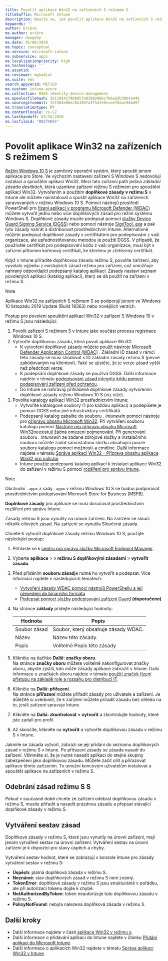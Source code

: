 ```yaml
---
title: Povolit aplikace Win32 na zařízeních S režimem S
titleSuffix: Microsoft Intune
description: Naučte se, jak povolit aplikace Win32 na zařízeních S režimem S pomocí Microsoft Intune.
keywords: ''
author: Erikre
ms.author: erikre
manager: dougeby
ms.date: 01/08/2020
ms.topic: conceptual
ms.service: microsoft-intune
ms.subservice: apps
ms.localizationpriority: high
ms.technology: ''
ms.assetid: ''
ms.reviewer: mghadial
ms.suite: ems
search.appverid: MET150
ms.custom: intune-azure
ms.collection: M365-identity-device-management
ms.openlocfilehash: 3b1104427988d5fe03902086c766e2db3064a446
ms.sourcegitcommit: fe7484e86ec8a109fa5f54fe9cceef8aac94bd9f
ms.translationtype: MT
ms.contentlocale: cs-CZ
ms.lasthandoff: 03/26/2020
ms.locfileid: "80274655"
---
```

# <a name="enable-win32-apps-on-s-mode-devices"></a>Povolit aplikace Win32 na zařízeních S režimem S

[Režim Windows 10 S](https://docs.microsoft.com/windows/deployment/s-mode) je zamčený operační systém, který spouští jenom aplikace pro Store. Ve výchozím nastavení zařízení S Windows S nedovolují instalaci a spouštění aplikací Win32. Mezi tato zařízení patří jediná *základní zásada desítkách*, která uzamkne zařízení režimu S režimem pro spouštění aplikací Win32. Vytvořením a použitím **doplňkové zásady v režimu S** v Intune ale můžete nainstalovat a spustit aplikace Win32 na zařízeních spravovaných v režimu Windows 10 S. Pomocí nástrojů prostředí PowerShell pro [řízení aplikací v programu Microsoft Defender (WDAC)](https://docs.microsoft.com/windows/security/threat-protection/windows-defender-application-control/windows-defender-application-control) můžete vytvořit jednu nebo více doplňkových zásad pro režim systému Windows S. Doplňkové zásady musíte podepsat pomocí [služby Device Guard Signing Service (DGSS)](https://go.microsoft.com/fwlink/?linkid=2095629) nebo pomocí nástroje [SignTool. exe](https://docs.microsoft.com/windows/security/threat-protection/windows-defender-application-control/use-signed-policies-to-protect-windows-defender-application-control-against-tampering) a pak tyto zásady nahrát a distribuovat prostřednictvím Intune. Alternativně můžete podepsat doplňkové zásady s certifikátem pro podepisování z vaší organizace, ale upřednostňovanou metodou je použití DGSS. V případě, že používáte certifikát pro podepisování kódu z vaší organizace, musí být v zařízení přítomen kořenový certifikát, ke kterému je zřetězený certifikát.

Když v Intune přiřadíte doplňkovou zásadu režimu S, povolíte zařízení, aby vyvolalo výjimku z existujících zásad režimu pro zařízení, což umožňuje nahraný odpovídající podepsaný katalog aplikací. Zásady nastaví seznam povolených aplikací (katalog aplikací), který se dá použít na zařízení v režimu S.

> [!NOTE]
> Aplikace Win32 na zařízeních S režimem S se podporují jenom ve Windows 10 listopadu 2019 Update (Build 18363) nebo novějších verzích.

<!-- Add WDAC tooling diagram  -->

Postup pro povolení spouštění aplikací Win32 v zařízení S Windows 10 v režimu S jsou následující:

1. Povolit zařízení S režimem S v Intune jako součást procesu registrace Windows 10 S.
2. Vytvořte doplňkovou zásadu, která povolí aplikace Win32:
   - K vytvoření doplňkové zásady můžete použít nástroje [Microsoft Defender Application Control (WDAC)](https://docs.microsoft.com/windows/security/threat-protection/windows-defender-application-control/windows-defender-application-control) . Základní ID zásad v rámci této zásady se musí shodovat s ID základní zásady režimu S (pevně zakódovaným na klientovi). Také se ujistěte, že je verze zásad vyšší než předchozí verze.
   - K podepsání doplňkové zásady se používá DGSS. Další informace najdete v tématu [podepisování zásad integrity kódu pomocí podepisování zařízení před ochranou](https://docs.microsoft.com/microsoft-store/sign-code-integrity-policy-with-device-guard-signing).
   - Do Intune se nahrávají přihlášené doplňkové zásady vytvořením doplňkové zásady režimu Windows 10 S (viz níže).
3. Povolíte katalogy aplikací Win32 prostřednictvím Intune:
   - Vytvoříte katalogové soubory (1 pro každou aplikaci) a podepíšete je pomocí DGSS nebo jiné infrastruktury certifikátů.
   - Podepsaný katalog zabalíte do souboru *. intunewin* pomocí nástroje pro [přípravu obsahu Microsoft Win32](https://go.microsoft.com/fwlink/?linkid=2065730). Při vytváření souboru katalogu pomocí [Nástroje pro přípravu obsahu Microsoft Win32](https://go.microsoft.com/fwlink/?linkid=2065730)neexistují žádná omezení pojmenování. Při generování souboru *. intunewin* ze zadané zdrojové složky a instalačního souboru můžete zadat samostatnou složku obsahující pouze soubory katalogu pomocí možnosti-a cmdline. Další informace najdete v tématu [Správa aplikací Win32 – Příprava obsahu aplikace Win32 pro nahrání](apps-win32-app-management.md#prepare-the-win32-app-content-for-upload).
   - Intune použije podepsaný katalog aplikací k instalaci aplikace Win32 do zařízení v režimu S pomocí [rozšíření pro správu Intune](intune-management-extension.md).

> [!NOTE]
> Obchodní `.appx` a sady `.appx` v režimu Windows 10 S se budou podporovat prostřednictvím podepisování Microsoft Store for Business (MSFB).
>
> **Doplňkové zásady** pro aplikace se musí doručovat prostřednictvím rozšíření pro správu Intune.
>
> Zásady režimu S jsou vynutily na úrovni zařízení. Na zařízení se sloučí několik cílových zásad. Na zařízení se vynutila Sloučená zásada.

Chcete-li vytvořit doplňkové zásady režimu Windows 10 S, použijte následující postup:

1. Přihlaste se k [centru pro správu služby Microsoft Endpoint Manager](https://go.microsoft.com/fwlink/?linkid=2109431).
2. Vyberte **aplikace** > v **režimu S doplňkovými zásadami** > **vytvořit zásadu**.
3. Před přidáním **souboru zásad**je nutné ho vytvořit a podepsat. Více informací najdete v následujících tématech:
    - [Vytvoření zásady WDAC pomocí nástrojů PowerShellu a její převedení do binárního formátu](https://go.microsoft.com/fwlink/?linkid=2095387)
    - [Podepsat pomocí služby podepisování zařízení Guard](https://go.microsoft.com/fwlink/?linkid=2095629) **(doporučeno)**

4. Na stránce **základy** přidejte následující hodnoty:

    | Hodnota | Popis |
    |--------------|------------------------------------------------|
    | Soubor zásad | Soubor, který obsahuje zásady WDAC. |
    | Název | Název této zásady. |
    | Popis | Volitelné Popis této zásady |

5. Klikněte na tlačítko **Další: značky oboru**.<br>
   Na stránce **značky oboru** můžete volitelně nakonfigurovat značky oboru, abyste zjistili, kdo může zásady aplikace zobrazit v Intune. Další informace o značkách oboru najdete v tématu [použití značek řízení přístupu na základě role a rozsahu pro distribuci IT](../fundamentals/scope-tags.md).

6. Klikněte na **Další: přiřazení**.<br>
   Na stránce **přiřazení** můžete přiřadit zásady pro uživatele a zařízení. Je důležité si uvědomit, že k zařízení můžete přiřadit zásadu bez ohledu na to, jestli zařízení spravuje Intune.
7. Klikněte na **Další: zkontrolovat + vytvořit** a zkontrolujte hodnoty, které jste zadali pro profil.
8. Až skončíte, klikněte na **vytvořit** a vytvořte doplňkovou zásadu v režimu S v Intune.

Jakmile se zásada vytvoří, zobrazí se její přidání do seznamu doplňkových zásad v režimu S v Intune. Po přiřazení zásady se zásada nasadí do zařízení. Všimněte si, že je nutné nasadit aplikaci do stejné skupiny zabezpečení jako doplňkovou zásadu. Můžete začít cílit a přiřazovat aplikace těmto zařízením. To umožní koncovým uživatelům instalovat a spouštět aplikace na zařízeních v režimu S.

## <a name="removal-of-s-mode-policy"></a>Odebrání zásad režimu S S

Pokud v současné době chcete ze zařízení odebrat doplňkovou zásadu v režimu S, musíte přiřadit a nasadit prázdnou zásadu a přepsat stávající doplňkové zásady v režimu S.

## <a name="policy-reporting"></a>Vytváření sestav zásad

Doplňkové zásady v režimu S, které jsou vynutily na úrovni zařízení, mají jenom vytváření sestav na úrovni zařízení. Vytváření sestav na úrovni zařízení je k dispozici pro stavy úspěch a chyby.

Vytváření sestav hodnot, které se zobrazují v konzole Intune pro zásady vytváření sestav v režimu S:
- **Úspěch**: platná doplňková zásada v režimu S.
- **Neznámé**: stav doplňkových zásad v režimu S není známý.
- **TokenError**: doplňkové zásady v režimu S jsou strukturálně v pořádku, ale při autorizaci tokenu dojde k chybě.
- **NotAuthorizedByToken**: token neautorizuje tuto doplňkovou zásadu v režimu S.
- **PolicyNotFound**: nebyla nalezena doplňková zásada v režimu S.

## <a name="next-steps"></a>Další kroky

- Další informace najdete v části [aplikace Win32 v režimu s](https://docs.microsoft.com/windows/security/threat-protection/windows-defender-application-control/lob-win32-apps-on-s).
- Další informace o přidávání aplikací do Intune najdete v článku [Přidání aplikací do Microsoft Intune](apps-add.md).
- Další informace o aplikacích Win32 najdete v tématu [Správa aplikací Win32 v Intune](apps-win32-app-management.md).
